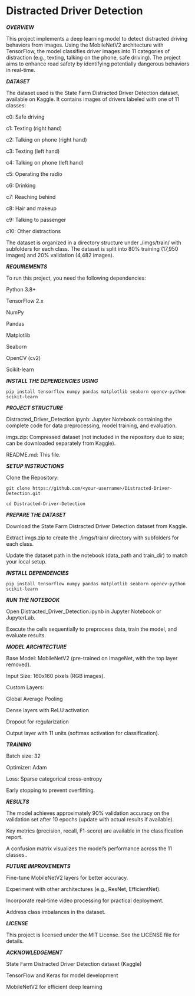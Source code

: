 # Distracted Driver Detection
***OVERVIEW***

This project implements a deep learning model to detect distracted driving behaviors from images. Using the MobileNetV2 architecture with TensorFlow, the model classifies driver images into 11 categories of distraction (e.g., texting, talking on the phone, safe driving). The project aims to enhance road safety by identifying potentially dangerous behaviors in real-time.


***DATASET***

The dataset used is the State Farm Distracted Driver Detection dataset, available on Kaggle. It contains images of drivers labeled with one of 11 classes:





c0: Safe driving



c1: Texting (right hand)



c2: Talking on phone (right hand)



c3: Texting (left hand)



c4: Talking on phone (left hand)



c5: Operating the radio



c6: Drinking



c7: Reaching behind



c8: Hair and makeup



c9: Talking to passenger



c10: Other distractions

The dataset is organized in a directory structure under ./imgs/train/ with subfolders for each class. The dataset is split into 80% training (17,950 images) and 20% validation (4,482 images).

***REQUIREMENTS***

To run this project, you need the following dependencies:

Python 3.8+





TensorFlow 2.x



NumPy



Pandas



Matplotlib



Seaborn



OpenCV (cv2)



Scikit-learn

***INSTALL THE DEPENDENCIES USING***

    pip install tensorflow numpy pandas matplotlib seaborn opencv-python scikit-learn

***PROJECT STRUCTURE***

Distracted_Driver_Detection.ipynb: Jupyter Notebook containing the complete code for data preprocessing, model training, and evaluation.



imgs.zip: Compressed dataset (not included in the repository due to size; can be downloaded separately from Kaggle).



README.md: This file.

***SETUP INSTRUCTIONS***

Clone the Repository:

    git clone https://github.com/<your-username>/Distracted-Driver-Detection.git

    cd Distracted-Driver-Detection


***PREPARE THE DATASET***

Download the State Farm Distracted Driver Detection dataset from Kaggle.



Extract imgs.zip to create the ./imgs/train/ directory with subfolders for each class.



Update the dataset path in the notebook (data_path and train_dir) to match your local setup.


***INSTALL DEPENDENCIES***

    pip install tensorflow numpy pandas matplotlib seaborn opencv-python scikit-learn


***RUN THE NOTEBOOK***

Open Distracted_Driver_Detection.ipynb in Jupyter Notebook or JupyterLab.

Execute the cells sequentially to preprocess data, train the model, and evaluate results.



***MODEL ARCHITECTURE***

Base Model: MobileNetV2 (pre-trained on ImageNet, with the top layer removed).



Input Size: 160x160 pixels (RGB images).



Custom Layers:

  Global Average Pooling

  Dense layers with ReLU activation

  Dropout for regularization



Output layer with 11 units (softmax activation for classification).



***TRAINING***





Batch size: 32



Optimizer: Adam



Loss: Sparse categorical cross-entropy



Early stopping to prevent overfitting.





***RESULTS***





The model achieves approximately 90% validation accuracy on the validation set after 10 epochs (update with actual results if available).



Key metrics (precision, recall, F1-score) are available in the classification report.



A confusion matrix visualizes the model’s performance across the 11 classes..

***FUTURE IMPROVEMENTS***

Fine-tune MobileNetV2 layers for better accuracy.



Experiment with other architectures (e.g., ResNet, EfficientNet).



Incorporate real-time video processing for practical deployment.



Address class imbalances in the dataset.



***LICENSE***

This project is licensed under the MIT License. See the LICENSE file for details.

***ACKNOWLEDGEMENT***

State Farm Distracted Driver Detection dataset (Kaggle)



TensorFlow and Keras for model development



MobileNetV2 for efficient deep learning

